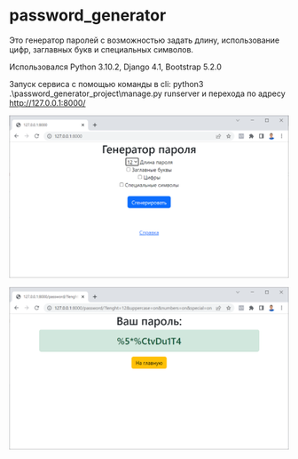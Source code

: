 # password_generator

Это генератор паролей с возможностью задать длину, использование цифр, заглавных букв и специальных символов.

Использовался Python 3.10.2, Django 4.1, Bootstrap 5.2.0

Запуск сервиса с помощью команды в cli: python3 .\password_generator_project\manage.py runserver и перехода по адресу http://127.0.0.1:8000/


![Image text](https://github.com/slepzov/password_generator/blob/main/pictures/home_page.png?raw=true)


![Image text](https://github.com/slepzov/password_generator/blob/main/pictures/password_page.png?raw=true)
